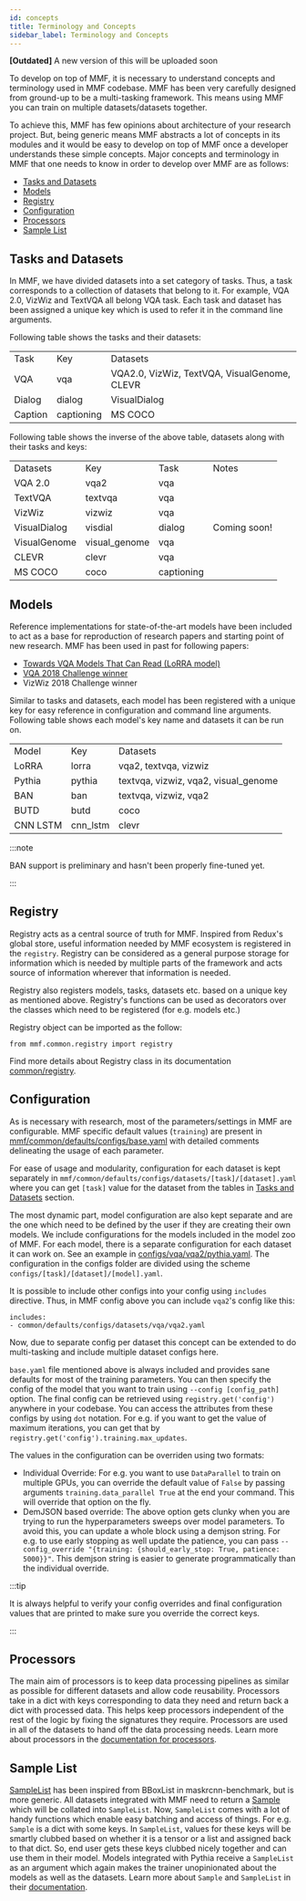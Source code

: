 ```yaml
---
id: concepts
title: Terminology and Concepts
sidebar_label: Terminology and Concepts
---
```


**[Outdated]** A new version of this will be uploaded soon

To develop on top of MMF, it is necessary to understand concepts and terminology used in MMF codebase. MMF has been very carefully designed from ground-up to be a multi-tasking framework. This means using MMF you can train on multiple datasets/datasets together.

To achieve this, MMF has few opinions about architecture of your research project. But, being generic means MMF abstracts a lot of concepts in its modules and it would be easy to develop on top of MMF once a developer understands these simple concepts. Major concepts and terminology in MMF that one needs to know in order to develop over MMF are as follows:

- [Tasks and Datasets](#tasks-and-datasets)
- [Models](#models)
- [Registry](#registry)
- [Configuration](#configuration)
- [Processors](#processors)
- [Sample List](#sample-list)

## Tasks and Datasets

In MMF, we have divided datasets into a set category of tasks. Thus, a task corresponds to a collection of datasets that belong to it. For example, VQA 2.0, VizWiz and TextVQA all belong VQA task. Each task and dataset has been assigned a unique key which is used to refer it in the command line arguments.

Following table shows the tasks and their datasets:

|         |            |                                              |
| ------- | ---------- | -------------------------------------------- |
| Task    | Key        | Datasets                                     |
| VQA     | vqa        | VQA2.0, VizWiz, TextVQA, VisualGenome, CLEVR |
| Dialog  | dialog     | VisualDialog                                 |
| Caption | captioning | MS COCO                                      |

Following table shows the inverse of the above table, datasets along with their tasks and keys:

|              |               |            |              |
| ------------ | ------------- | ---------- | ------------ |
| Datasets     | Key           | Task       | Notes        |
| VQA 2.0      | vqa2          | vqa        |              |
| TextVQA      | textvqa       | vqa        |              |
| VizWiz       | vizwiz        | vqa        |              |
| VisualDialog | visdial       | dialog     | Coming soon! |
| VisualGenome | visual_genome | vqa        |              |
| CLEVR        | clevr         | vqa        |              |
| MS COCO      | coco          | captioning |              |

## Models

Reference implementations for state-of-the-art models have been included to act as a base for reproduction of research papers and starting point of new research. MMF has been used in past for following papers:

- [Towards VQA Models That Can Read (LoRRA model)](https://arxiv.org/abs/1904.08920)
- [VQA 2018 Challenge winner](https://arxiv.org/abs/1807.09956)
- VizWiz 2018 Challenge winner

Similar to tasks and datasets, each model has been registered with a unique key for easy reference in configuration and command line arguments. Following table shows each model's key name and datasets it can be run on.

|          |          |                                      |
| -------- | -------- | ------------------------------------ |
| Model    | Key      | Datasets                             |
| LoRRA    | lorra    | vqa2, textvqa, vizwiz                |
| Pythia   | pythia   | textvqa, vizwiz, vqa2, visual_genome |
| BAN      | ban      | textvqa, vizwiz, vqa2                |
| BUTD     | butd     | coco                                 |
| CNN LSTM | cnn_lstm | clevr                                |

:::note

BAN support is preliminary and hasn't been properly fine-tuned yet.

:::

## Registry

Registry acts as a central source of truth for MMF. Inspired from Redux's global store, useful information needed by MMF ecosystem is registered in the `registry`. Registry can be considered as a general purpose storage for information which is needed by multiple parts of the framework and acts source of information wherever that information is needed.

Registry also registers models, tasks, datasets etc. based on a unique key as mentioned above. Registry's functions can be used as decorators over the classes which need to be registered (for e.g. models etc.)

Registry object can be imported as the follow:

```
from mmf.common.registry import registry

```

Find more details about Registry class in its documentation [common/registry](../lib/common/registry).

## Configuration

As is necessary with research, most of the parameters/settings in MMF are configurable. MMF specific default values (`training`) are present in [mmf/common/defaults/configs/base.yaml](https://github.com/facebookresearch/mmf/blob/v0.3/mmf/common/defaults/configs/base.yaml) with detailed comments delineating the usage of each parameter.

For ease of usage and modularity, configuration for each dataset is kept separately in `mmf/common/defaults/configs/datasets/[task]/[dataset].yaml` where you can get `[task]` value for the dataset from the tables in [Tasks and Datasets](#tasks-and-datasets) section.

The most dynamic part, model configuration are also kept separate and are the one which need to be defined by the user if they are creating their own models. We include configurations for the models included in the model zoo of MMF. For each model, there is a separate configuration for each dataset it can work on. See an example in [configs/vqa/vqa2/pythia.yaml](https://github.com/facebookresearch/mmf/blob/v0.3/configs/vqa/vqa2/pythia.yaml). The configuration in the configs folder are divided using the scheme `configs/[task]/[dataset]/[model].yaml`.

It is possible to include other configs into your config using `includes` directive. Thus, in MMF config above you can include `vqa2`'s config like this:

```
includes:
- common/defaults/configs/datasets/vqa/vqa2.yaml
```

Now, due to separate config per dataset this concept can be extended to do multi-tasking and include multiple dataset configs here.

`base.yaml` file mentioned above is always included and provides sane defaults for most of the training parameters. You can then specify the config of the model that you want to train using `--config [config_path]` option. The final config can be retrieved using `registry.get('config')` anywhere in your codebase. You can access the attributes from these configs by using `dot` notation. For e.g. if you want to get the value of maximum iterations, you can get that by `registry.get('config').training.max_updates`.

The values in the configuration can be overriden using two formats:

- Individual Override: For e.g. you want to use `DataParallel` to train on multiple GPUs, you can override the default value of `False` by passing arguments `training.data_parallel True` at the end your command. This will override that option on the fly.
- DemJSON based override: The above option gets clunky when you are trying to run the hyperparameters sweeps over model parameters. To avoid this, you can update a whole block using a demjson string. For e.g. to use early stopping as well update the patience, you can pass `--config_override "{training: {should_early_stop: True, patience: 5000}}"`. This demjson string is easier to generate programmatically than the individual override.

:::tip

It is always helpful to verify your config overrides and final configuration values that are printed to make sure you override the correct keys.

:::

## Processors

The main aim of processors is to keep data processing pipelines as similar as possible for different datasets and allow code reusability. Processors take in a dict with keys corresponding to data they need and return back a dict with processed data. This helps keep processors independent of the rest of the logic by fixing the signatures they require. Processors are used in all of the datasets to hand off the data processing needs. Learn more about processors in the [documentation for processors](../lib/datasets/processors).

## Sample List

[SampleList](../lib/datasets/sample#mmf.common.sample.SampleList) has been inspired from BBoxList in maskrcnn-benchmark, but is more generic. All datasets integrated with MMF need to return a [Sample](../lib/datasets/sample#mmf.common.sample.Sample) which will be collated into `SampleList`. Now, `SampleList` comes with a lot of handy functions which enable easy batching and access of things. For e.g. `Sample` is a dict with some keys. In `SampleList`, values for these keys will be smartly clubbed based on whether it is a tensor or a list and assigned back to that dict. So, end user gets these keys clubbed nicely together and can use them in their model. Models integrated with Pythia receive a `SampleList` as an argument which again makes the trainer unopinionated about the models as well as the datasets. Learn more about `Sample` and `SampleList` in their [documentation](../lib/common/sample).
